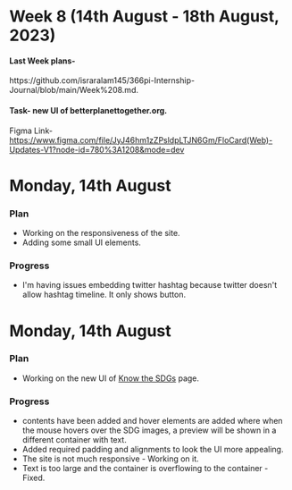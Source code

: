 # Week 8 (14th August - 18th August, 2023)

<h4>Last Week plans- </h4>https://github.com/israralam145/366pi-Internship-Journal/blob/main/Week%208.md.

<h4>Task- new UI of betterplanettogether.org.</h4>

Figma Link- https://www.figma.com/file/JyJ46hm1zZPsldpLTJN6Gm/FloCard(Web)-Updates-V1?node-id=780%3A1208&mode=dev

# Monday, 14th August
<h3>Plan</h3>

* Working on the responsiveness of the site.
* Adding some small UI elements.
<h3>Progress</h3>

* I'm having issues embedding twitter hashtag because twitter doesn't allow hashtag timeline. It only shows button. 

# Monday, 14th August
<h3>Plan</h3>

* Working on the new UI of [Know the SDGs](https://betterplanettogether.org/KnowSDGs#) page.
<h3>Progress</h3>

* contents have been added and hover elements are added where when the mouse hovers over the SDG images, a preview will be shown in a different container with text.
* Added required padding and alignments to look the UI more appealing.
* The site is not much responsive - Working on it.
* Text is too large and the container is overflowing to the container - Fixed.
